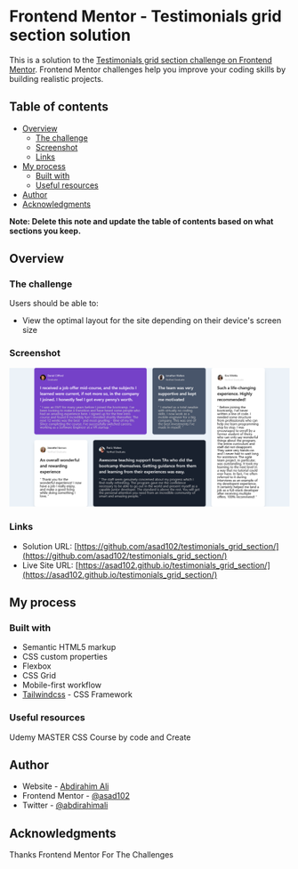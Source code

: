 # Frontend Mentor - Testimonials grid section solution

This is a solution to the [Testimonials grid section challenge on Frontend Mentor](https://www.frontendmentor.io/challenges/testimonials-grid-section-Nnw6J7Un7). Frontend Mentor challenges help you improve your coding skills by building realistic projects. 

## Table of contents

- [Overview](#overview)
  - [The challenge](#the-challenge)
  - [Screenshot](#screenshot)
  - [Links](#links)
- [My process](#my-process)
  - [Built with](#built-with)
  - [Useful resources](#useful-resources)
- [Author](#author)
- [Acknowledgments](#acknowledgments)

**Note: Delete this note and update the table of contents based on what sections you keep.**

## Overview

### The challenge

Users should be able to:

- View the optimal layout for the site depending on their device's screen size

### Screenshot

![./img/Screenshots.png](./img/Screenshots.png)

### Links

- Solution URL: [https://github.com/asad102/testimonials_grid_section/](https://github.com/asad102/testimonials_grid_section/)
- Live Site URL: [https://asad102.github.io/testimonials_grid_section/](https://asad102.github.io/testimonials_grid_section/)

## My process

### Built with

- Semantic HTML5 markup
- CSS custom properties
- Flexbox
- CSS Grid
- Mobile-first workflow
-  [Tailwindcss](https://tailwindcss.com/) - CSS Framework



### Useful resources

Udemy MASTER CSS Course by code and Create

## Author

- Website - [Abdirahim Ali](https://www.abdirahimali.com)
- Frontend Mentor - [@asad102](https://www.frontendmentor.io/profile/asad102)
- Twitter - [@abdirahimali](https://x.com/abdirahimali)

## Acknowledgments

Thanks Frontend Mentor For The Challenges